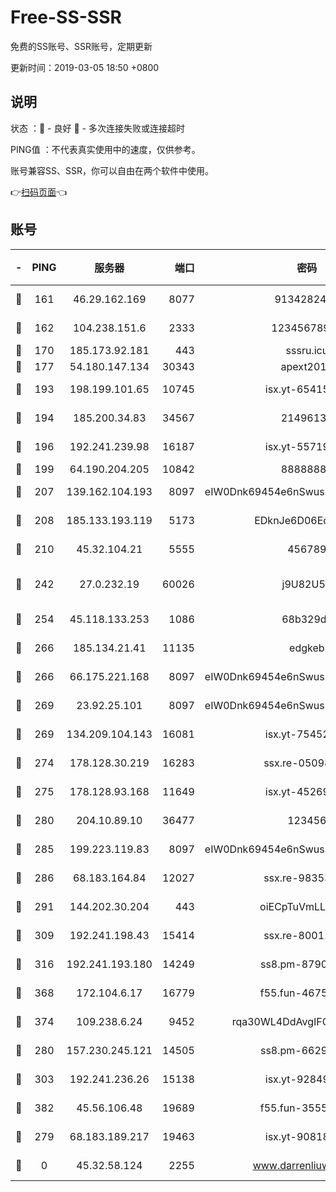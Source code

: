 # Free-SS-SSR

免费的SS账号、SSR账号，定期更新

更新时间：2019-03-05 18:50 +0800

## 说明

状态     ：🙂 - 良好 🙁 - 多次连接失败或连接超时

PING值   ：不代表真实使用中的速度，仅供参考。

账号兼容SS、SSR，你可以自由在两个软件中使用。

👉[扫码页面](https://liesauer.github.io/free-ss-ssr.github.io/)👈

## 账号

|-|PING|服务器|端口|密码|加密方式|区域|
|:----:|:----:|:-----:|-----:|:----:|:----:|:----:|
|🙂|161|46.29.162.169|8077|9134282479|aes-256-cfb|RU|
|🙂|162|104.238.151.6|2333|12345678900|aes-256-cfb|JP|
|🙂|170|185.173.92.181|443|sssru.icu|rc4-md5|RU|
|🙂|177|54.180.147.134|30343|apext2019|chacha20|KR|
|🙂|193|198.199.101.65|10745|isx.yt-65415460|aes-256-cfb|US|
|🙂|194|185.200.34.83|34567|21496138|aes-256-cfb|US|
|🙂|196|192.241.239.98|16187|isx.yt-55719199|aes-256-cfb|US|
|🙂|199|64.190.204.205|10842|88888888|rc4-md5|US|
|🙂|207|139.162.104.193|8097|eIW0Dnk69454e6nSwuspv9DmS201tQ0D|aes-256-cfb|JP|
|🙂|208|185.133.193.119|5173|EDknJe6D06EoWDaw|aes-256-cfb|US|
|🙂|210|45.32.104.21|5555|456789|aes-256-cfb|SG|
|🙂|242|27.0.232.19|60026|j9U82U53|xchacha20-ietf-poly1305|HK|
|🙂|254|45.118.133.253|1086|68b329da|aes-256-cfb|SG|
|🙂|266|185.134.21.41|11135|edgkeb|aes-256-cfb|GB|
|🙂|266|66.175.221.168|8097|eIW0Dnk69454e6nSwuspv9DmS201tQ0D|aes-256-cfb|US|
|🙂|269|23.92.25.101|8097|eIW0Dnk69454e6nSwuspv9DmS201tQ0D|aes-256-cfb|US|
|🙂|269|134.209.104.143|16081|isx.yt-75452571|aes-256-cfb|SG|
|🙂|274|178.128.30.219|16283|ssx.re-05098737|aes-256-cfb|SG|
|🙂|275|178.128.93.168|11649|isx.yt-45269107|aes-256-cfb|SG|
|🙂|280|204.10.89.10|36477|123456|aes-256-cfb|US|
|🙂|285|199.223.119.83|8097|eIW0Dnk69454e6nSwuspv9DmS201tQ0D|aes-256-cfb|US|
|🙂|286|68.183.164.84|12027|ssx.re-98353695|aes-256-cfb|US|
|🙂|291|144.202.30.204|443|oiECpTuVmLLxk4Ts|aes-256-cfb|US|
|🙂|309|192.241.198.43|15414|ssx.re-80011853|aes-256-cfb|US|
|🙂|316|192.241.193.180|14249|ss8.pm-87905446|aes-256-cfb|US|
|🙂|368|172.104.6.17|16779|f55.fun-46758883|aes-256-cfb|US|
|🙂|374|109.238.6.24|9452|rqa30WL4DdAvgIFG6Fs3znzTa|aes-256-cfb|FR|
|🙂|280|157.230.245.121|14505|ss8.pm-66291298|aes-256-cfb|SG|
|🙂|303|192.241.236.26|15138|isx.yt-92849961|aes-256-cfb|US|
|🙂|382|45.56.106.48|19689|f55.fun-35553896|aes-256-cfb|US|
|🙁|279|68.183.189.217|19463|isx.yt-90818322|aes-256-cfb|SG|
|🙁|0|45.32.58.124|2255|www.darrenliuwei.com|aes-256-cfb|JP|
